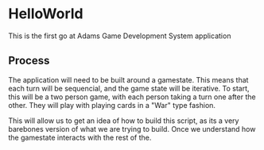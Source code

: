 # HelloWorld
This is the first go at Adams Game Development System application



## Process

The application will need to be built around a gamestate. This means that each turn will be sequencial, and the game state will be iterative.
To start, this will be a two person game, with each person taking a turn one after the other. They will play with playing cards in a "War" type fashion.

This will allow us to get an idea of how to build this script, as its a very barebones version of what we are trying to build. Once we understand how the gamestate
interacts with the rest of the. 